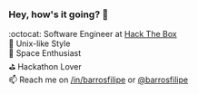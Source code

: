 ### Hey, how's it going? 👋

:octocat: Software Engineer at [Hack The Box](https://hackthebox.eu) <br>
:penguin: Unix-like Style <br>
:rocket: Space Enthusiast <br>
:golf: Hackathon Lover <br>
:mailbox: Reach me on [/in/barrosfilipe](https://linkedin.com/in/barrosfilipe) or [@barrosfilipe](https://instagram.com/barrosfilipe)

